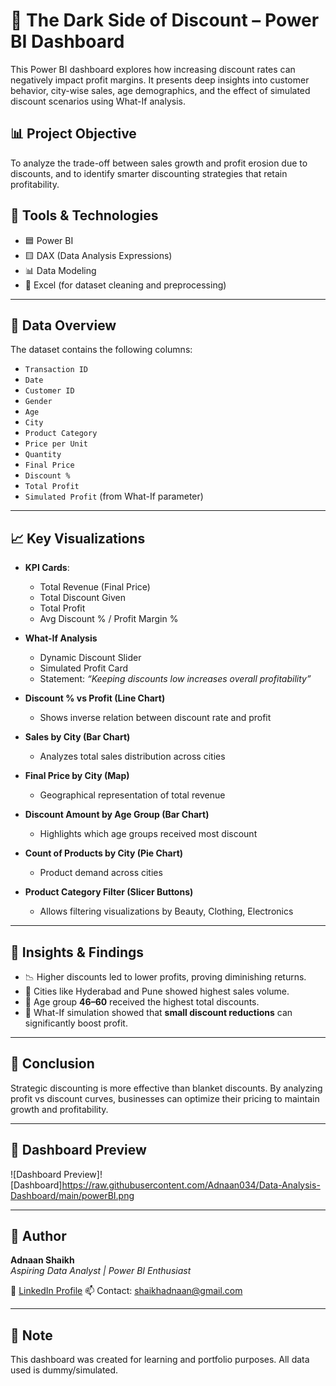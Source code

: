 # 🧠 The Dark Side of Discount – Power BI Dashboard

This Power BI dashboard explores how increasing discount rates can negatively impact profit margins. It presents deep insights into customer behavior, city-wise sales, age demographics, and the effect of simulated discount scenarios using What-If analysis.

## 📊 Project Objective

To analyze the trade-off between sales growth and profit erosion due to discounts, and to identify smarter discounting strategies that retain profitability.

## 📂 Tools & Technologies

- 🟦 Power BI
- 🟨 DAX (Data Analysis Expressions)
- 📊 Data Modeling
- 📄 Excel (for dataset cleaning and preprocessing)

---

## 🧩 Data Overview

The dataset contains the following columns:

- `Transaction ID`
- `Date`
- `Customer ID`
- `Gender`
- `Age`
- `City`
- `Product Category`
- `Price per Unit`
- `Quantity`
- `Final Price`
- `Discount %`
- `Total Profit`
- `Simulated Profit` (from What-If parameter)

---

## 📈 Key Visualizations

- **KPI Cards**:  
  - Total Revenue (Final Price)  
  - Total Discount Given  
  - Total Profit  
  - Avg Discount % / Profit Margin %

- **What-If Analysis**  
  - Dynamic Discount Slider  
  - Simulated Profit Card  
  - Statement: *“Keeping discounts low increases overall profitability”*

- **Discount % vs Profit (Line Chart)**  
  - Shows inverse relation between discount rate and profit

- **Sales by City (Bar Chart)**  
  - Analyzes total sales distribution across cities

- **Final Price by City (Map)**  
  - Geographical representation of total revenue

- **Discount Amount by Age Group (Bar Chart)**  
  - Highlights which age groups received most discount

- **Count of Products by City (Pie Chart)**  
  - Product demand across cities

- **Product Category Filter (Slicer Buttons)**  
  - Allows filtering visualizations by Beauty, Clothing, Electronics

---

## 🧠 Insights & Findings

- 📉 Higher discounts led to lower profits, proving diminishing returns.
- 📍 Cities like Hyderabad and Pune showed highest sales volume.
- 👵 Age group **46–60** received the highest total discounts.
- 🧪 What-If simulation showed that **small discount reductions** can significantly boost profit.

---

## 🎯 Conclusion

Strategic discounting is more effective than blanket discounts. By analyzing profit vs discount curves, businesses can optimize their pricing to maintain growth and profitability.

---

## 📸 Dashboard Preview

![Dashboard Preview]![Dashboard]https://raw.githubusercontent.com/Adnaan034/Data-Analysis-Dashboard/main/powerBI.png



---

## 👤 Author

**Adnaan Shaikh**  
*Aspiring Data Analyst | Power BI Enthusiast*

🔗 [LinkedIn Profile](https://www.linkedin.com/in/adnaan-shaikh-6700bb310 ) 
📫 Contact: shaikhadnaan@gmail.com

---

## 📌 Note

This dashboard was created for learning and portfolio purposes. All data used is dummy/simulated.
